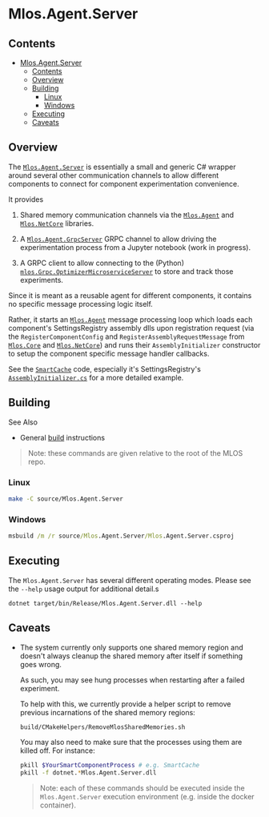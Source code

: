 # Mlos.Agent.Server

## Contents

- [Mlos.Agent.Server](#mlosagentserver)
  - [Contents](#contents)
  - [Overview](#overview)
  - [Building](#building)
    - [Linux](#linux)
    - [Windows](#windows)
  - [Executing](#executing)
  - [Caveats](#caveats)

## Overview

The [`Mlos.Agent.Server`](./#mlos-github-tree-view) is essentially a small and generic C# wrapper around several other communication channels to allow different components to connect for component experimentation convenience.

It provides

1. Shared memory communication channels via the [`Mlos.Agent`](../Mlos.Agent/#mlos-github-tree-view) and [`Mlos.NetCore`](../Mlos.NetCore/#mlos-github-tree-view) libraries.

2. A [`Mlos.Agent.GrpcServer`](../Mlos.Agent.GrpcClient/#mlos-github-tree-view) GRPC channel to allow driving the experimentation process from a Jupyter notebook (work in progress).

3. A GRPC client to allow connecting to the (Python) [`mlos.Grpc.OptimizerMicroserviceServer`](../Mlos.Python/mlos/Grpc/OptimizerMicroserviceServer.py#mlos-github-tree-view) to store and track those experiments.

Since it is meant as a reusable agent for different components, it contains no specific message processing logic itself.

Rather, it starts an [`Mlos.Agent`](../Mlos.Agent/#mlos-github-tree-view) message processing loop which loads each component's SettingsRegistry assembly dlls upon registration request (via the `RegisterComponentConfig` and `RegisterAssemblyRequestMessage` from [`Mlos.Core`](../Mlos.Core/#mlos-github-tree-view) and [`Mlos.NetCore`](../Mlos.NetCore/#mlos-github-tree-view)) and runs their `AssemblyInitializer` constructor to setup the component specific message handler callbacks.

See the [`SmartCache`](../Examples/SmartCache/#mlos-github-tree-view) code, especially it's SettingsRegistry's [`AssemblyInitializer.cs`](../../Example/SmartCache/SmartCache.SettingsRegistry/AssemblyInitializer.cs#mlos-github-tree-view) for a more detailed example.

## Building

See Also

- General [build](../../documentation/02-Build.md) instructions

> Note: these commands are given relative to the root of the MLOS repo.

### Linux

```sh
make -C source/Mlos.Agent.Server
```

### Windows

```cmd
msbuild /m /r source/Mlos.Agent.Server/Mlos.Agent.Server.csproj
```

## Executing

The `Mlos.Agent.Server` has several different operating modes.
Please see the `--help` usage output for additional detail.s

```shell
dotnet target/bin/Release/Mlos.Agent.Server.dll --help
```

## Caveats

- The system currently only supports one shared memory region and doesn't always cleanup the shared memory after itself if something goes wrong.

    As such, you may see hung processes when restarting after a failed experiment.

    To help with this, we currently provide a helper script to remove previous incarnations of the shared memory regions:

    ```sh
    build/CMakeHelpers/RemoveMlosSharedMemories.sh
    ```

    You may also need to make sure that the processes using them are killed off.
    For instance:

    ```sh
    pkill $YourSmartComponentProcess # e.g. SmartCache
    pkill -f dotnet.*Mlos.Agent.Server.dll
    ```

    > Note: each of these commands should be executed inside the `Mlos.Agent.Server` execution environment (e.g. inside the docker container).
